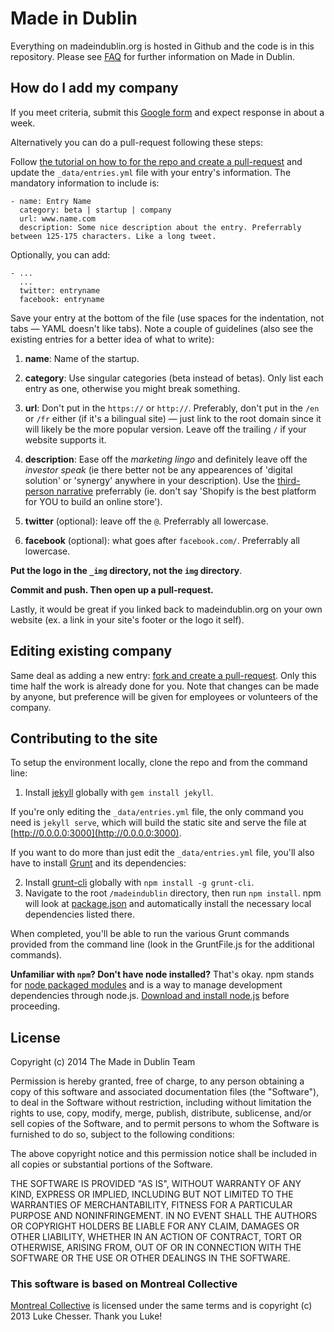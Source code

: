 # Made in Dublin

Everything on madeindublin.org is hosted in Github and the code is in this repository. Please see [FAQ](http://madeindublin.org/#faq) for further information on Made in Dublin.


## How do I add my company

If you meet criteria, submit this [Google form](https://docs.google.com/forms/d/1jI685ifs3zS6Rr1INYs8baKYdpVWl2Uphfof6i5MZpY/viewform) and expect response in about a week.

Alternatively you can do a pull-request following these steps:

Follow [the tutorial on how to for the repo and create a pull-request][fork repo] and update the `_data/entries.yml` file with your entry's information. The mandatory information to include is:

```
- name: Entry Name
  category: beta | startup | company
  url: www.name.com
  description: Some nice description about the entry. Preferrably between 125-175 characters. Like a long tweet.
```

Optionally, you can add:

```
- ...
  ...
  twitter: entryname
  facebook: entryname
```

Save your entry at the bottom of the file (use spaces for the indentation, not tabs — YAML doesn't like tabs). Note a couple of guidelines (also see the existing entries for a better idea of what to write):

1. **name**: Name of the startup.

2. **category**: Use singular categories (beta instead of betas). Only list each entry as one, otherwise you might break something.

3. **url**: Don't put in the `https://` or `http://`. Preferably, don't put in the `/en` or `/fr` either (if it's a bilingual site) — just link to the root domain since it will likely be the more popular version. Leave off the trailing `/` if your website supports it.

4. **description**: Ease off the *marketing lingo* and definitely leave off the *investor speak* (ie there better not be any appearences of 'digital solution' or 'synergy' anywhere in your description). Use the [third-person narrative](http://en.wikipedia.org/wiki/Third_person) preferrably (ie. don't say 'Shopify is the best platform for YOU to build an online store').

5. **twitter** (optional): leave off the `@`. Preferrably all lowercase.

6. **facebook** (optional): what goes after `facebook.com/`. Preferrably all lowercase.

**Put the logo in the `_img` directory, not the `img` directory**.

**Commit and push. Then open up a pull-request.**

Lastly, it would be great if you linked back to madeindublin.org on your own website (ex. a link in your site's footer or the logo it self).




## Editing existing company

Same deal as adding a new entry: [fork and create a pull-request][fork repo]. Only this time half the work is already done for you. Note that changes can be made by anyone, but preference will be given for employees or volunteers of the company.

## Contributing to the site

To setup the environment locally, clone the repo and from the command line:

1. Install [jekyll](https://github.com/jekyll/jekyll) globally with `gem install jekyll`.

If you're only editing the `_data/entries.yml` file, the only command you need is `jekyll serve`, which will build the static site and serve the file at [http://0.0.0.0:3000](http://0.0.0.0:3000).

If you want to do more than just edit the `_data/entries.yml` file, you'll also have to install [Grunt](https://github.com/gruntjs/grunt) and its dependencies:

2. Install [grunt-cli](https://github.com/gruntjs/grunt-cli) globally with `npm install -g grunt-cli`.
3. Navigate to the root `/madeindublin` directory, then run `npm install`. npm will look at [package.json](package.json) and automatically install the necessary local dependencies listed there.

When completed, you'll be able to run the various Grunt commands provided from the command line (look in the GruntFile.js for the additional commands).

**Unfamiliar with `npm`? Don't have node installed?** That's okay. npm stands for [node packaged modules](http://npmjs.org/) and is a way to manage development dependencies through node.js. [Download and install node.js](http://nodejs.org/download/) before proceeding.


## License

Copyright (c) 2014 The Made in Dublin Team

Permission is hereby granted, free of charge, to any person obtaining a copy of this software and associated documentation files (the "Software"), to deal in the Software without restriction, including without limitation the rights to use, copy, modify, merge, publish, distribute, sublicense, and/or sell copies of the Software, and to permit persons to whom the Software is furnished to do so, subject to the following conditions:

The above copyright notice and this permission notice shall be included in all copies or substantial portions of the Software.

THE SOFTWARE IS PROVIDED "AS IS", WITHOUT WARRANTY OF ANY KIND, EXPRESS OR IMPLIED, INCLUDING BUT NOT LIMITED TO THE WARRANTIES OF MERCHANTABILITY, FITNESS FOR A PARTICULAR PURPOSE AND NONINFRINGEMENT. IN NO EVENT SHALL THE AUTHORS OR COPYRIGHT HOLDERS BE LIABLE FOR ANY CLAIM, DAMAGES OR OTHER LIABILITY, WHETHER IN AN ACTION OF CONTRACT, TORT OR OTHERWISE, ARISING FROM, OUT OF OR IN CONNECTION WITH THE SOFTWARE OR THE USE OR OTHER DEALINGS IN THE SOFTWARE.

### This software is based on Montreal Collective

[Montreal Collective](https://github.com/lukechesser/Montreal-Collective) is licensed under the same terms and is copyright (c) 2013 Luke Chesser. Thank you Luke!

[fork repo]: https://help.github.com/articles/fork-a-repo
[create an issue]: https://github.com/madeindublin/madeindublin.github.io/issues/new


